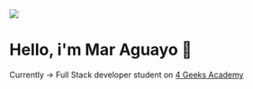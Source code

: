 <img src="./SRC/images/UNDER-CONSTRUCTION.JPG"/>


# Hello, i'm Mar Aguayo 🌊

Currently -> Full Stack developer student on <a href="https://4geeksacademy.com/us/index"> 4 Geeks Academy </a>

<!--
**magufl/magufl** is a ✨ _special_ ✨ repository because its `README.md` (this file) appears on your GitHub profile.

Here are some ideas to get you started:

- 🔭 I’m currently working on ...
- 🌱 I’m currently learning ...
- 👯 I’m looking to collaborate on ...
- 🤔 I’m looking for help with ...
- 💬 Ask me about ...
- 📫 How to reach me: ...
- 😄 Pronouns: ...
- ⚡ Fun fact: ...
-->

